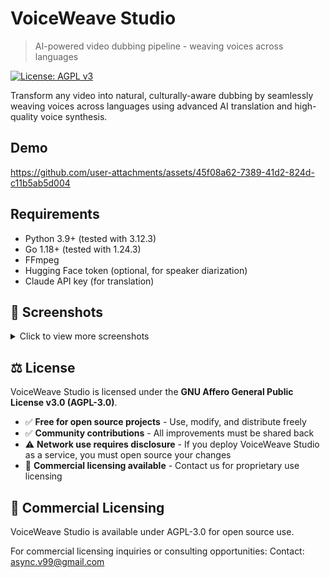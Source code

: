# VoiceWeave Studio
> AI-powered video dubbing pipeline - weaving voices across languages

[![License: AGPL v3](https://img.shields.io/badge/License-AGPL%20v3-blue.svg)](https://www.gnu.org/licenses/agpl-3.0)

Transform any video into natural, culturally-aware dubbing by seamlessly weaving voices across languages using advanced AI translation and high-quality voice synthesis.

## Demo
https://github.com/user-attachments/assets/45f08a62-7389-41d2-824d-c11b5ab5d004



## Requirements
- Python 3.9+ (tested with 3.12.3)
- Go 1.18+ (tested with 1.24.3)
- FFmpeg
- Hugging Face token (optional, for speaker diarization)
- Claude API key (for translation)

## 📸 Screenshots

<details>
<summary>Click to view more screenshots</summary>

### Full Pipeline View
![Full Pipeline](screenshots/Pipeline-Full.png)

### Step-by-Step Process
![Pipeline Steps](screenshots/Pipeline-Steps.png)

### Voice Management
![Voice Manager](screenshots/Voice-Manager.png)

### Welcome Screen - Project Manager
![Welcome](screenshots/Welcome.png)

</details>

## ⚖️ License

VoiceWeave Studio is licensed under the **GNU Affero General Public License v3.0 (AGPL-3.0)**.

- ✅ **Free for open source projects** - Use, modify, and distribute freely
- ✅ **Community contributions** - All improvements must be shared back
- ⚠️ **Network use requires disclosure** - If you deploy VoiceWeave Studio as a service, you must open source your changes
- 💼 **Commercial licensing available** - Contact us for proprietary use licensing

## 🏢 Commercial Licensing

VoiceWeave Studio is available under AGPL-3.0 for open source use.

For commercial licensing inquiries or consulting opportunities:
Contact: async.v99@gmail.com
